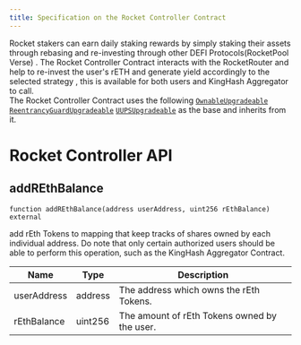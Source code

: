 ```yaml
---
title: Specification on the Rocket Controller Contract
---
```


 Rocket stakers can earn daily staking rewards by simply staking their assets through rebasing and re-investing through other DEFI Protocols(RocketPool Verse) . The Rocket Controller Contract interacts with the RocketRouter and help to re-invest the user's rETH and generate yield accordingly to the selected strategy , this is available for both users and KingHash Aggregator to call.  
 The Rocket Controller Contract uses the following 
 [`OwnableUpgradeable`](https://github.com/OpenZeppelin/openzeppelin-contracts-upgradeable/blob/master/contracts/access/OwnableUpgradeable.sol) 
 [`ReentrancyGuardUpgradeable`](https://github.com/OpenZeppelin/openzeppelin-contracts-upgradeable/blob/master/contracts/security/ReentrancyGuardUpgradeable.sol) 
 [`UUPSUpgradeable`](https://github.com/OpenZeppelin/openzeppelin-contracts-upgradeable/blob/master/contracts/proxy/utils/UUPSUpgradeable.sol) 
 as the base and inherits from it.

# Rocket Controller API

## **addREthBalance**

`function addREthBalance(address userAddress, uint256 rEthBalance) external`

add rEth Tokens to mapping that keep tracks of shares owned by each individual address. Do note that only certain authorized users should be able to perform this operation, such as the KingHash Aggregator Contract.

| Name                  | Type        | Description                           | 
| --------------------- | ------------| -----------------------------------   |
| userAddress           | address     | The address which owns the rEth Tokens.
| rEthBalance           | uint256     | The amount of rEth Tokens owned by the user. 
